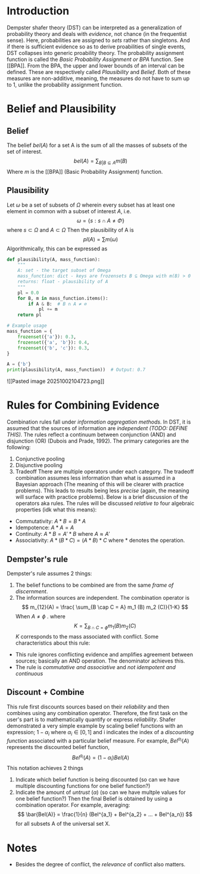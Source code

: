 # Introduction
Dempster shafer theory (DST) can be interpreted as a generalization of probability theory and deals with *evidence*, not chance (in the frequentist sense). Here, probabilities are assigned to *sets* rather than singletons. And if there is sufficient evidence so as to derive proabilities of single events, DST collapses into generic proability theory.
The probability assignment function is called the *Basic Probability Assignment or BPA* function. See [[BPA]].
From the BPA, the upper and lower bounds of an interval can be defined. These are respectively called *Plausibility* and *Belief*. Both of these measures are non-additive, meaning, the measures do not have to sum up to 1, unlike the probability assignment function.

# Belief and Plausibility
## Belief
The belief $bel(A)$ for a set A is the sum of all the masses of subsets of the set of interest.
$$ 
bel(A)=\sum_{B|B \subseteq A} m(B)
$$
Where $m$ is the [[BPA]] (Basic Probability Assignment) function.
## Plausibility
Let $\omega$ be a set of subsets of $\Omega$ wherein every subset has at least one element in common with a subset of interest $A$, i.e.
$$
\omega=\{ s: s \cap A \neq \Phi \}
$$
where $s \subset \Omega$ and $A \subset \Omega$
Then the plausibility of A is 
$$
pl(A)=\sum m(\omega)
$$
Algorithmically, this can be expressed as
```python
def plausibility(A, mass_function):
    """
    A: set - the target subset of Omega
    mass_function: dict - keys are frozensets B ⊆ Omega with m(B) > 0
    returns: float - plausibility of A
    """
    pl = 0.0
    for B, m in mass_function.items():
        if A & B:  # B ∩ A ≠ ∅
            pl += m
    return pl

# Example usage
mass_function = {
    frozenset({'a'}): 0.3,
    frozenset({'a', 'b'}): 0.4,
    frozenset({'b', 'c'}): 0.3,
}

A = {'b'}
print(plausibility(A, mass_function))  # Output: 0.7
```
![[Pasted image 20251002104723.png]]
# Rules for Combining Evidence
Combination rules fall under *information aggregation methods*. In DST, it is assumed that the sources of information are *independent (TODO: DEFINE THIS).* 
The rules reflect a continuum between conjunction (AND) and disjunction (OR) (Dubois and Prade, 1992). The primary categories are the following:
1. Conjunctive pooling
2. Disjunctive pooling
3. Tradeoff
There are multiple operators under each category. The tradeoff combination assumes less information than what is assumed in a Bayesian approach (The meaning of this will be clearer with practice problems). This leads to results being less *precise* (again, the meaning will surface with practice problems).
Below is a brief discussion of the operators aka rules. The rules will be discussed *relative to* four algebraic properties (idk what this means):
- Commutativity: $A*B=B*A$ 
- Idempotence: $A*A=A$
- Continuity: $A*B=A'*B$ where $A \approx A'$
- Associativity: $A*(B*C)=(A*B)*C$
where \* denotes the operation.
## Dempster's rule
Dempster's rule assumes 2 things:
1. The belief functions to be combined are from the same *frame of discernment*.
2. The information sources are independent.
The combination operator is
$$
m_{12}(A) = \frac{ \sum_{B \cap C = A} m_1 (B) m_2 (C)}{1-K}
$$
When $A \neq \phi$ .
where 
$$
K = \sum_{B \cap C=\phi} m_1(B) m_2(C)
$$
$K$ corresponds to the mass associated with conflict. 
Some characteristics about this rule:
- This rule ignores conflicting evidence and amplifies agreement between sources; basically an AND operation. The denominator achieves this.
- The rule is *commutative and associative* and *not* *idempotent and continuous*
## Discount + Combine
This rule first discounts sources based on their *reliability* and then combines using any combination operator. Therefore, the first task on the user's part is to mathematically quantify or express *reliability*. Shafer demonstrated a very simple example by scaling belief functions with an expression; $1-\alpha_i$ where $\alpha_i \in [0,1]$ and i indicates the index of a *discounting function* associated with a particular belief measure. For example, $Bel^{\alpha_i}(A)$ represents the discounted belief function, 
$$
Bel^{a_i}(A) = (1-\alpha_i)Bel(A)
$$
This notation achieves 2 things
1. Indicate which belief function is being discounted (so can we have multiple discounting functions for one belief function?)
2. Indicate the amount of *untrust* ($\alpha$) (so can we have multple values for one belief function?)
Then the final Belief is obtained by using a combination operator. For example, averaging:
$$
\bar{Bel(A)} = \frac{1}{n} (Bel^{a_1} + Bel^{a_2} + ... + Bel^{a_n})
$$
for all subsets A of the universal set X.
# Notes
- Besides the degree of conflict, the *relevance* of conflict also matters.

